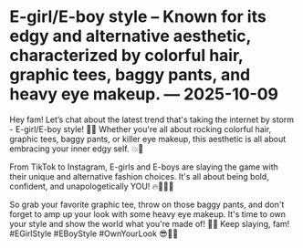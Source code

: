 # E-girl/E-boy style – Known for its edgy and alternative aesthetic, characterized by colorful hair, graphic tees, baggy pants, and heavy eye makeup. — 2025-10-09

Hey fam! Let’s chat about the latest trend that's taking the internet by storm - E-girl/E-boy style! 🌈🖤 Whether you're all about rocking colorful hair, graphic tees, baggy pants, or killer eye makeup, this aesthetic is all about embracing your inner edgy self. 💥👾 

From TikTok to Instagram, E-girls and E-boys are slaying the game with their unique and alternative fashion choices. It's all about being bold, confident, and unapologetically YOU! 🔥💁‍♂️💅 

So grab your favorite graphic tee, throw on those baggy pants, and don't forget to amp up your look with some heavy eye makeup. It's time to own your style and show the world what you're made of! 🚀✨ Keep slaying, fam! #EGirlStyle #EBoyStyle #OwnYourLook 😎👄🌟